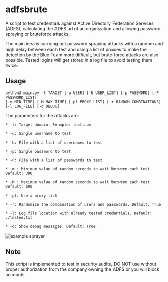 # adfsbrute

A script to test credentials against Active Directory Federation Services (ADFS), calculating the ADFS url of an organization and allowing password spraying or bruteforce attacks. 

The main idea is carrying out password spraying attacks with a random and high delay between each test and using a list of proxies to make the detection by the Blue Team more difficult, but brute force attacks are also possible. Tested logins will get stored in a log file to avoid testing them twice.


## Usage

```
python3 main.py -t TARGET [-u USER] [-U USER_LIST] [-p PASSWORD] [-P PASSWORD_LIST] 
[-m MIN_TIME] [-M MAX_TIME] [-pl PROXY_LIST] [-r RANDOM_COMBINATIONS] [-l LOG_FILE] [-d DEBUG]
```

The parameters for the attacks are:

	* -t: Target domain. Example: test.com
	
	* -u: Single username to test
	
	* -U: File with a list of usernames to test
	
	* -p: Single password to test
	
	* -P: File with a list of passwords to test

	* -m : Minimum value of random seconds to wait between each test. Default: 300

	* -M : Maximum value of random seconds to wait between each test. Default: 600

	* -pl: Use a proxy list

	* -r: Randomize the combination of users and passwords. Default: True

	* -l: Log file location with already tested credentials. Default: ./tested.txt

	* -d: Show debug messages. Default: True


![example sprayer](https://i.imgur.com/KP5Cxk5.png)


## Note

This script is implemented to test in security audits, DO NOT use without proper authorization from the company owning the ADFS or you will block accounts.